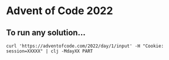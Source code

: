 # Advent of Code 2022

## To run any solution...

```
curl 'https://adventofcode.com/2022/day/1/input' -H "Cookie: session=XXXXX" | clj -MdayXX PART

```
